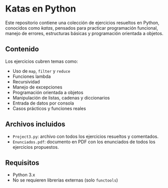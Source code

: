 # Katas en Python 

Este repositorio contiene una colección de ejercicios resueltos en Python, conocidos como *katas*, pensados para practicar programación funcional, manejo de errores, estructuras básicas y programación orientada a objetos.

## Contenido

Los ejercicios cubren temas como:

- Uso de `map`, `filter` y `reduce`
- Funciones lambda
- Recursividad
- Manejo de excepciones
- Programación orientada a objetos
- Manipulación de listas, cadenas y diccionarios
- Entrada de datos por consola
- Casos prácticos y funciones reales

## Archivos incluidos

- `Project3.py`: archivo con todos los ejercicios resueltos y comentados.
- `Enunciados.pdf`: documento en PDF con los enunciados de todos los ejercicios propuestos.

## Requisitos

- Python 3.x
- No se requieren librerías externas (solo `functools`)

